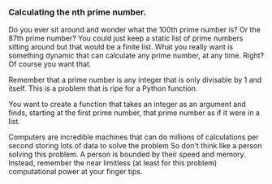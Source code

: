 
### Calculating the nth prime number.

Do you ever sit around and wonder what the 100th prime number is?  Or the 87th prime number?  You could just keep a static list of prime numbers sitting around but that would be a finite list.  What you really want is something dynamic that can calculate any prime number, at any time.  Right?  Of course you want that.

Remember that a prime number is any integer that is only divisable by 1 and itself.  This is a problem that is ripe for a Python function.  

You want to create a function that takes an integer as an argument and finds, starting at the first prime number, that prime number as if it were in a list.  

Computers are incredible machines that can do millions of calculations per second storing lots of data to solve the problem  So don't think like a person solving this problem.  A person is bounded by their speed and memory.  Instead, remember the near limitless (at least for this problem) computational power at your finger tips.